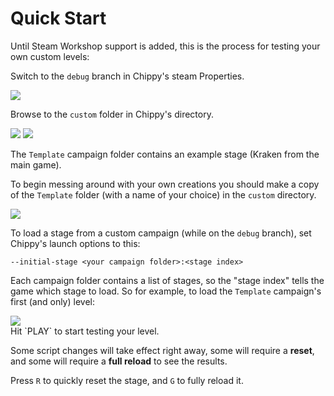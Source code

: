 # Quick Start

Until Steam Workshop support is added, this is the process for testing your own custom levels:

Switch to the `debug` branch in Chippy's steam Properties.

<img src="https://files.facepunch.com/ryleigh/1b2911b1/betas.png" />

Browse to the `custom` folder in Chippy's directory.

<img src="https://files.facepunch.com/ryleigh/1b2411b1/Steam_2019-08-24_02-52-47.png" />

<img src="https://files.facepunch.com/ryleigh/1b2411b1/explorer_2019-08-24_02-50-29.png" />

The `Template` campaign folder contains an example stage (Kraken from the main game).

To begin messing around with your own creations you should make a copy of the `Template` folder (with a name of your choice) in the `custom` directory. 

<img src="https://files.facepunch.com/ryleigh/1b2611b1/explorer_2019-08-26_13-00-50.png" />

To load a stage from a custom campaign (while on the `debug` branch), set Chippy's launch options to this:

```
--initial-stage <your campaign folder>:<stage index>
```

Each campaign folder contains a list of stages, so the "stage index" tells the game which stage to load. So for example, to load the `Template` campaign's first (and only) level:

<img src="https://files.facepunch.com/ryleigh/1b2911b1/launch3.png" />

<br>
Hit `PLAY` to start testing your level.

Some script changes will take effect right away, some will require a **reset**, and some will require a **full reload** to see the results.

Press `R` to quickly reset the stage, and `G` to fully reload it.<br>